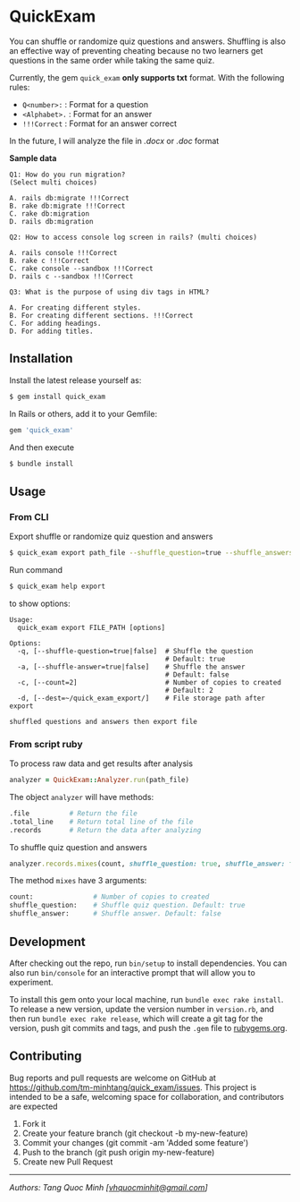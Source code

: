 # QuickExam

You can shuffle or randomize quiz questions and answers. Shuffling is also an effective way of preventing cheating because no two learners get questions in the same order while taking the same quiz.

Currently, the gem `quick_exam` **only supports txt** format. With the following rules:

- `Q<number>:` : Format for a question
- `<Alphabet>.` : Format for an answer
- `!!!Correct` : Format for an answer correct

In the future, I will analyze the file in _.docx_ or _.doc_ format

**Sample data**
>
    Q1: How do you run migration?
    (Select multi choices)

    A. rails db:migrate !!!Correct
    B. rake db:migrate !!!Correct
    C. rake db:migration
    D. rails db:migration

    Q2: How to access console log screen in rails? (multi choices)

    A. rails console !!!Correct
    B. rake c !!!Correct
    C. rake console --sandbox !!!Correct
    D. rails c --sandbox !!!Correct

    Q3: What is the purpose of using div tags in HTML?

    A. For creating different styles.
    B. For creating different sections. !!!Correct
    C. For adding headings.
    D. For adding titles.


## Installation

Install the latest release yourself as:

```bash
$ gem install quick_exam
```

In Rails or others, add it to your Gemfile:

```ruby
gem 'quick_exam'
```

And then execute

```bash
$ bundle install
```

## Usage

### From CLI

Export shuffle or randomize quiz question and answers

```bash
$ quick_exam export path_file --shuffle_question=true --shuffle_answers=true --count=4 --dest="./folder"
```

Run command

```bash
$ quick_exam help export
```
to show options:

```
Usage:
  quick_exam export FILE_PATH [options]

Options:
  -q, [--shuffle-question=true|false]  # Shuffle the question
                                       # Default: true
  -a, [--shuffle-answer=true|false]    # Shuffle the answer
                                       # Default: false
  -c, [--count=2]                      # Number of copies to created
                                       # Default: 2
  -d, [--dest=~/quick_exam_export/]    # File storage path after export

shuffled questions and answers then export file
```

### From script ruby

To process raw data and get results after analysis

```ruby
analyzer = QuickExam::Analyzer.run(path_file)
```

The object `analyzer` will have methods:

```bash
.file          # Return the file
.total_line    # Return total line of the file
.records       # Return the data after analyzing
```

To shuffle quiz question and answers

```ruby
analyzer.records.mixes(count, shuffle_question: true, shuffle_answer: false)
```

The method `mixes` have 3 arguments:

```bash
count:               # Number of copies to created
shuffle_question:    # Shuffle quiz question. Default: true
shuffle_answer:      # Shuffle answer. Default: false
```

## Development

After checking out the repo, run `bin/setup` to install dependencies. You can also run `bin/console` for an interactive prompt that will allow you to experiment.

To install this gem onto your local machine, run `bundle exec rake install`. To release a new version, update the version number in `version.rb`, and then run `bundle exec rake release`, which will create a git tag for the version, push git commits and tags, and push the `.gem` file to [rubygems.org](https://rubygems.org).

## Contributing

Bug reports and pull requests are welcome on GitHub at https://github.com/tm-minhtang/quick_exam/issues. This project is intended to be a safe, welcoming space for collaboration, and contributors are expected

1. Fork it
2. Create your feature branch (git checkout -b my-new-feature)
3. Commit your changes (git commit -am 'Added some feature')
4. Push to the branch (git push origin my-new-feature)
5. Create new Pull Request

---
_Authors: Tang Quoc Minh [vhquocminhit@gmail.com]_
